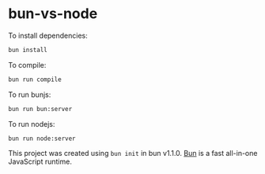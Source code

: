 # bun-vs-node

To install dependencies:

```bash
bun install
```

To compile:

```bash
bun run compile
```

To run bunjs:

```bash
bun run bun:server
```

To run nodejs:

```bash
bun run node:server
```

This project was created using `bun init` in bun v1.1.0. [Bun](https://bun.sh) is a fast all-in-one JavaScript runtime.
